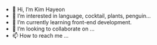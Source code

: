 - 👋 Hi, I’m Kim Hayeon
- 👀 I’m interested in language, cocktail, plants, penguin...
- 🌱 I’m currently learning front-end development.
- 💞️ I’m looking to collaborate on ...
- 📫 How to reach me ...

<!---
hayeonkim0/hayeonkim0 is a ✨ special ✨ repository because its `README.md` (this file) appears on your GitHub profile.
You can click the Preview link to take a look at your changes.
--->
